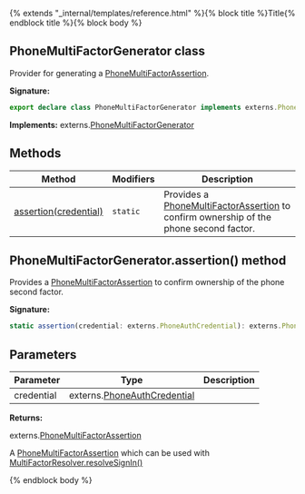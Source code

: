{% extends "_internal/templates/reference.html" %}{% block title %}Title{% endblock title %}{% block body %}
## PhoneMultiFactorGenerator class

Provider for generating a [PhoneMultiFactorAssertion](./auth-types.phonemultifactorassertion.md#phonemultifactorassertion_interface)<!-- -->.

<b>Signature:</b>

```typescript
export declare class PhoneMultiFactorGenerator implements externs.PhoneMultiFactorGenerator 
```
<b>Implements:</b> externs.[PhoneMultiFactorGenerator](./auth-types.phonemultifactorgenerator.md#phonemultifactorgenerator_class)

## Methods

|  Method | Modifiers | Description |
|  --- | --- | --- |
|  [assertion(credential)](./auth.phonemultifactorgenerator.md#phonemultifactorgeneratorassertion_method) | <code>static</code> | Provides a [PhoneMultiFactorAssertion](./auth-types.phonemultifactorassertion.md#phonemultifactorassertion_interface) to confirm ownership of the phone second factor. |

## PhoneMultiFactorGenerator.assertion() method

Provides a [PhoneMultiFactorAssertion](./auth-types.phonemultifactorassertion.md#phonemultifactorassertion_interface) to confirm ownership of the phone second factor.

<b>Signature:</b>

```typescript
static assertion(credential: externs.PhoneAuthCredential): externs.PhoneMultiFactorAssertion;
```

## Parameters

|  Parameter | Type | Description |
|  --- | --- | --- |
|  credential | externs.[PhoneAuthCredential](./auth-types.phoneauthcredential.md#phoneauthcredential_class) |  |

<b>Returns:</b>

externs.[PhoneMultiFactorAssertion](./auth-types.phonemultifactorassertion.md#phonemultifactorassertion_interface)

A [PhoneMultiFactorAssertion](./auth-types.phonemultifactorassertion.md#phonemultifactorassertion_interface) which can be used with [MultiFactorResolver.resolveSignIn()](./auth-types.multifactorresolver.md#multifactorresolverresolvesignin_method)

{% endblock body %}
